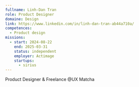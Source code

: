 ```yaml
---
fullname: Linh-Dan Tran
role: Product Designer
domaine: Design
link: https://www.linkedin.com/in/linh-dan-tran-ab44a710a/
competences:
  - Product design
missions:
  - start: 2024-08-22
    end: 2025-03-31
    status: independent
    employer: Actimage
    startups:
      - sirius
---
```

Product Designer & Freelance @UX Matcha 